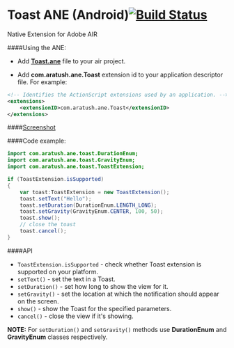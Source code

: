 Toast ANE (Android)[![Build Status](https://travis-ci.org/alexandrratush/Toast-ANE.svg?branch=master)](https://travis-ci.org/alexandrratush/Toast-ANE)
=============================
Native Extension for Adobe AIR

####Using the ANE:

* Add **[Toast.ane](https://github.com/alexandrratush/Toast-ANE/tree/master/ane/bin)** file to your air project.

* Add **com.aratush.ane.Toast** extension id to your application descriptor file. For example:
```xml
<!-- Identifies the ActionScript extensions used by an application. -->
<extensions>
	<extensionID>com.aratush.ane.Toast</extensionID>
</extensions>
```

####[Screenshot](screenshot.png)

####Code example:

```ActionScript
import com.aratush.ane.toast.DurationEnum;
import com.aratush.ane.toast.GravityEnum;
import com.aratush.ane.toast.ToastExtension;

if (ToastExtension.isSupported)
{
    var toast:ToastExtension = new ToastExtension();
    toast.setText("Hello");
    toast.setDuration(DurationEnum.LENGTH_LONG);
    toast.setGravity(GravityEnum.CENTER, 100, 50);
    toast.show();
    // close the toast 
    toast.cancel();
}
```

####API

* `ToastExtension.isSupported` - check whether Toast extension is supported on your platform.
* `setText()` - set the text in a Toast.
* `setDuration()` - set how long to show the view for it.
* `setGravity()` - set the location at which the notification should appear on the screen.
* `show()` - show the Toast for the specified parameters.
* `cancel()` - close the view if it's showing.

**NOTE:** For `setDuration()` and `setGravity()` methods use **DurationEnum** and **GravityEnum** classes respectively.